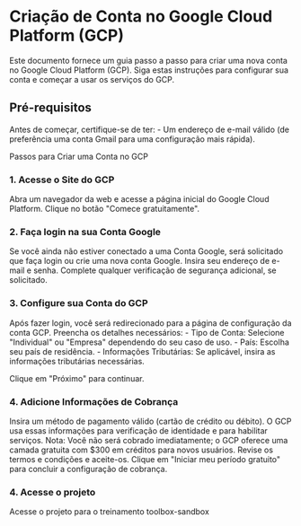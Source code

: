 # Criação de Conta no Google Cloud Platform (GCP)

Este documento fornece um guia passo a passo para criar uma nova conta no Google Cloud Platform (GCP). Siga estas instruções para configurar sua conta e começar a usar os serviços do GCP.

## Pré-requisitos
Antes de começar, certifique-se de ter:
    - Um endereço de e-mail válido (de preferência uma conta Gmail para uma configuração mais rápida).

Passos para Criar uma Conta no GCP
### 1. Acesse o Site do GCP

Abra um navegador da web e acesse a página inicial do Google Cloud Platform.
Clique no botão "Comece gratuitamente".

### 2. Faça login na sua Conta Google

Se você ainda não estiver conectado a uma Conta Google, será solicitado que faça login ou crie uma nova conta Google.
Insira seu endereço de e-mail e senha.
Complete qualquer verificação de segurança adicional, se solicitado.

### 3. Configure sua Conta do GCP

Após fazer login, você será redirecionado para a página de configuração da conta GCP.
Preencha os detalhes necessários:
    - Tipo de Conta: Selecione "Individual" ou "Empresa" dependendo do seu caso de uso.
    - País: Escolha seu país de residência.
    - Informações Tributárias: Se aplicável, insira as informações tributárias necessárias.

Clique em "Próximo" para continuar.

### 4. Adicione Informações de Cobrança

Insira um método de pagamento válido (cartão de crédito ou débito).
O GCP usa essas informações para verificação de identidade e para habilitar serviços.
Nota: Você não será cobrado imediatamente; o GCP oferece uma camada gratuita com $300 em créditos para novos usuários.
Revise os termos e condições e aceite-os.
Clique em "Iniciar meu período gratuito" para concluir a configuração de cobrança.

### 4. Acesse o projeto

Acesse o projeto para o treinamento toolbox-sandbox
